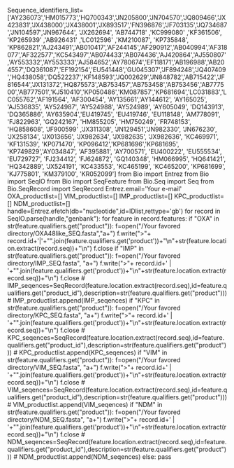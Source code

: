 Sequence_identifiers_list=['AY236073','HM015773','HQ700343','JN205800','JN704570','JQ809466','JX423831','JX438000','JX438001','JX893517','FN396876','JF703135','JQ734687','JN104597','JN967644', 'JX262694', 'AB744718' ,'KC999080' ,'KF361506', 'KP265939' ,'AB926431' ,'LC012596' ,'KM210087', 'KP735848', 'KP862821','AJ243491','AB010417','AF244145','AF290912','AB040994','AF318077','AF322577','KC543497','AB074433','AB074436','AJ420864','AJ550807','AY553332','AY553333','AJ584652','AY780674','EF118171','AB196988','AB204557','DQ361087','EF192154','EU541448','GU045307','JF894248','JQ407409','HQ438058','DQ522237','KF148593','JQ002629','JN848782','AB715422','JF816544','JX131372','HQ875573','AB753457','AB753458','AB753456','AB777500','AB777501','KJ510410','KP050486','KM087857','KP681694','LC031883','LC055762','AF191564', 'AF300454', 'AY135661','AY144612', 'AY165025', 'AJ536835', 'AY524987', 'AY524988', 'AY524989', 'AY605049', 'DQ143913', 'DQ365886', 'AY635904','EU419745', 'EU419746', 'EU118148', 'AM778091', 'FJ822963', 'GQ242167', 'HM855205', 'HM750249', 'FR748153', 'HQ858608', 'JF900599' ,'JX311308', 'JN129451','JN982330', 'JN676230', 'JX258134', 'JX013656', 'JX982634', 'JX982635', 'JX982636', 'KC469971', 'KF131539', 'KP071470', 'KP096412','KP681696','KP681695', 'KP749829','AY034847', 'AF395881', 'AY700571', 'EU400222', 'EU555534', 'EU729727', 'FJ234412', 'FJ624872', 'GQ140348', 'HM066995', 'HQ641421', 'HQ342889', 'JX524191', 'KC433553', 'KC465199', 'KC465200', 'KP681699', 'KJ775801', 'KM379100', 'KR052099']
from Bio import Entrez
from Bio import SeqIO
from Bio import SeqFeature
from Bio.Seq import Seq
from Bio.SeqRecord import SeqRecord
Entrez.email='Your e-mail'
OXA_productlist=[]
VIM_productlist=[]
IMP_productlist=[]
KPC_productlist=[]
NDM_productlist=[]
handle=Entrez.efetch(db="nucleotide",id=IDlist,rettype='gb')
for record in SeqIO.parse(handle,"genbank"):
    for feature in record.features:
        if "OXA" in str(feature.qualifiers.get("product")):
            f=open("/Your favored directory/OXA48like_SEQ.fasta","a+")
            f.write(">"+ record.id+'|'+"".join(feature.qualifiers.get('product'))+"\n"+str(feature.location.extract(record.seq))+"\n")
            f.close
        if "IMP" in str(feature.qualifiers.get("product")):
            f=open("/Your favored directory/IMP_SEQ.fasta", "a+")
            f.write(">"+ record.id+' | '+"".join(feature.qualifiers.get('product'))+"\n"+str(feature.location.extract(record.seq))+"\n")
            f.close
            # IMP_seqences=SeqRecord(feature.location.extract(record.seq),id=feature.qualifiers.get("product_id"),description=str(feature.qualifiers.get("product")))
            # IMP_productlist.append(IMP_seqences)
        if "KPC" in str(feature.qualifiers.get("product")):
            f=open("/Your favored directory/KPC_SEQ.fasta", "a+")
            f.write(">"+ record.id+' | '+"".join(feature.qualifiers.get('product'))+"\n"+str(feature.location.extract(record.seq))+"\n")
            f.close
            # KPC_seqences=SeqRecord(feature.location.extract(record.seq),id=feature.qualifiers.get("product_id"),description=str(feature.qualifiers.get("product")))
            # KPC_productlist.append(KPC_seqences)
        if "VIM" in str(feature.qualifiers.get("product")):
            f=open("/Your favored directory/VIM_SEQ.fasta", "a+")
            f.write(">"+ record.id+' | '+"".join(feature.qualifiers.get('product'))+"\n"+str(feature.location.extract(record.seq))+"\n")
            f.close
            # VIM_seqences=SeqRecord(feature.location.extract(record.seq),id=feature.qualifiers.get("product_id"),description=str(feature.qualifiers.get("product")))
            # VIM_productlist.append(VIM_seqences)
        if "NDM" in str(feature.qualifiers.get("product")):
            f=open("/Your favored directory/NDM_SEQ.fasta", "a+")
            f.write(">"+ record.id+' | '+"".join(feature.qualifiers.get('product'))+"\n"+str(feature.location.extract(record.seq))+"\n")
            f.close
            # NDM_seqences=SeqRecord(feature.location.extract(record.seq),id=feature.qualifiers.get("product_id"),description=str(feature.qualifiers.get("product")))
            # NDM_productlist.append(NDM_seqences)
        else:
            pass
